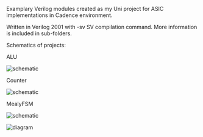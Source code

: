 Examplary Verilog modules created as my Uni project for ASIC implementations in Cadence environment.

Written in Verilog 2001 with -sv SV compilation command.
More information is included in sub-folders.

Schematics of projects:

ALU

![schematic](https://i.postimg.cc/XYyvqz0N/schematic.png)

Counter

![schematic](https://i.postimg.cc/tTkw9pS1/schem.png)

MealyFSM

![schematic](https://i.postimg.cc/ZqRV6pVq/mealy.png)

![diagram](https://i.postimg.cc/HkpgDvsP/diag.png)
